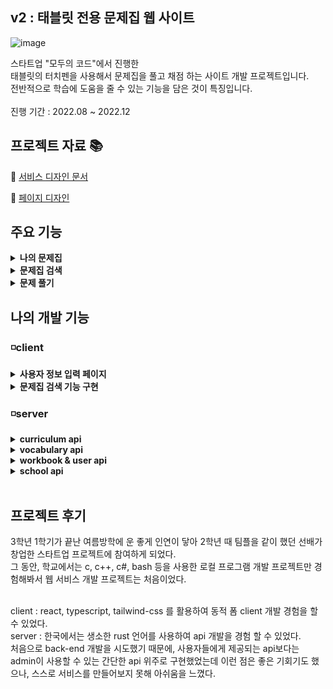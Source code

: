 ## v2 : 태블릿 전용 문제집 웹 사이트

![image](https://github.com/HungKungE/Jogiyo-v2/assets/84065412/33ff7a22-a540-4540-817a-5b3786429cb9)

스타트업 "모두의 코드"에서 진행한
</br>
태블릿의 터치펜을 사용해서 문제집을 풀고 채점 하는 사이트 개발 프로젝트입니다.
</br>
전반적으로 학습에 도움을 줄 수 있는 기능을 담은 것이 특징입니다.
</br>
</br>
진행 기간 : 2022.08 ~ 2022.12
</br>

## 프로젝트 자료 :books:

:notebook_with_decorative_cover: [서비스 디자인 문서](https://docs.google.com/document/d/1sjdeP5pTJ3hGAOYfTTb8Vf2y_o755gf8aqhGPMYWu-M/edit#heading=h.7fet0jbsxwh6)

:pencil: [페이지 디자인](https://www.figma.com/file/Uj6PNk5oF0ZyyrbG5a6KxG/Jogiyo-v2-UI?type=design&node-id=0-1&mode=design&t=0DCZ4sSJPMo2RI8u-0)
</br>

## 주요 기능

<details>
<summary><b>나의 문제집</b></summary>
<div markdown="1">
  </br>
  
  > 내가 풀었던 문제집들을 확인하고 이어서 풀거나 오답노트 확인할 수 있다.
  
  </br>
  
  ![myStudyRoom1](https://github.com/HungKungE/Jogiyo-v2/assets/84065412/26154547-6306-4c09-a1f2-41a15a75cb7c)
![myStudyRoom2](https://github.com/HungKungE/Jogiyo-v2/assets/84065412/86104f46-5aaa-4199-954e-9ede14f43a47)

</div>
</details>

<details>
<summary><b>문제집 검색</b></summary>
<div markdown="1">
  </br>
  
  > 여러 조건을 통해서 문제집을 검색할 수 있다.
  
  </br>
  
  ![믄제집찾기](https://github.com/HungKungE/Jogiyo-v2/assets/84065412/de75c94c-bc7a-4735-b3ed-c0457e96f82e)

</div>
</details>

<details>
<summary><b>문제 풀기</b></summary>
<div markdown="1">
  </br>
  
  > 온라인으로 문제집을 풀면서 채점할 수 있다.
  
  </br>
  
  ![풀기](https://github.com/HungKungE/Jogiyo-v2/assets/84065412/ff15dc56-833e-4786-b4a4-ed6edf837369)
![풀기2](https://github.com/HungKungE/Jogiyo-v2/assets/84065412/e73a4d5a-2631-44ed-a176-f6b2c87e45bf)

</div>
</details>

## 나의 개발 기능

### ◽client

<details>
<summary><b>사용자 정보 입력 페이지</b></summary>
<div markdown="1">
  </br>
  회원 가입 시, 사용자의 정보를 입력하는 페이지 디자인과 구현을 맡았다.
  </br>
  사용자의 닉네임, 학년, 학교 정보를 입력받는다.
  </br>
  

  </br>
  
  > 사용 skills
  <div>
    <img src="https://img.shields.io/badge/react-61DAFB?style=for-the-badge&logo=react&logoColor=black">
    <img src="https://img.shields.io/badge/Typescript-3178C6?style=for-the-badge&logo=typescript&logoColor=white">
    <img src="https://img.shields.io/badge/tailwindcss-F7DF1E?style=for-the-badge&logo=tailwindcss&logoColor=white">
  </div>

> 페이지 디자인

![정보입력](https://github.com/HungKungE/Jogiyo-v2/assets/84065412/fec1bed9-2f70-403c-b3a6-f403d5a9499a)

</div>
</details>

<details>
<summary><b>문제집 검색 기능 구현</b></summary>
<div markdown="1">
  </br>
  
  문제집 이름, 문제집 태그를 통해서 문제집을 검색하는 기능을 구현했다.
  
  

  </br>
  
  > 사용 skills
  <div>
    <img src="https://img.shields.io/badge/react-61DAFB?style=for-the-badge&logo=react&logoColor=black">
    <img src="https://img.shields.io/badge/Typescript-3178C6?style=for-the-badge&logo=typescript&logoColor=white">
    <img src="https://img.shields.io/badge/tailwindcss-F7DF1E?style=for-the-badge&logo=tailwindcss&logoColor=white">
  </div>

> 페이지 디자인

![믄제집찾기](https://github.com/HungKungE/Jogiyo-v2/assets/84065412/2f6fb1cd-b74a-4e4c-b4ef-f806866dce49)

</div>
</details>

### ◽server

<details>
<summary><b>curriculum api</b></summary>
<div markdown="1">
  </br>
  
  > 영어단어 암기 커리큘럼 서비스 관련 admin api를 구현했다.
  
  
  - [curriculum 코드 확인](https://github.com/HungKungE/Jogiyo-v3/tree/main/code/v2/server/curriculum)
  

  </br>
  
  > 사용 skills
  <div>
    <img src="https://img.shields.io/badge/Rust-000000?style=for-the-badge&logo=rust&logoColor=white">
    <img src="https://img.shields.io/badge/sea_orm-000000?style=for-the-badge&logo=rust&logoColor=white">
    <img src="https://img.shields.io/badge/Multipart-000000?style=for-the-badge&logo=rust&logoColor=white">
  </div>
</div>
</details>

<details>
<summary><b>vocabulary api</b></summary>
<div markdown="1">
  </br>
  
  > curriculum에서 사용하는 1일 치 단어들의 정보를 가져오는 api를 구현했다. 
  

   - [vocabulary 코드 확인](https://github.com/HungKungE/Jogiyo-v3/tree/main/code/v2/server/voca)
  

  </br>
  
  > 사용 skills
  <div>
    <img src="https://img.shields.io/badge/Rust-000000?style=for-the-badge&logo=rust&logoColor=white">
    <img src="https://img.shields.io/badge/sea_orm-000000?style=for-the-badge&logo=rust&logoColor=white">
    <img src="https://img.shields.io/badge/ActiveModel-000000?style=for-the-badge&logo=rust&logoColor=white">
  </div>
</div>
</details>

<details>
<summary><b>workbook & user api</b></summary>
<div markdown="1">
  </br>
  
  > 사용자에게 제공하는 문제집 관련 데이터와 사용자의 정보를 가져오는 api를 구현했다. 
  

  - [workbook 코드 확인](https://github.com/HungKungE/Jogiyo-v3/tree/main/code/v2/server/workbook)
  - [user 코드 확인](https://github.com/HungKungE/Jogiyo-v3/tree/main/code/v2/server/user)
  

  </br>
  
  > 사용 skills
  <div>
    <img src="https://img.shields.io/badge/Rust-000000?style=for-the-badge&logo=rust&logoColor=white">
    <img src="https://img.shields.io/badge/sea_orm-000000?style=for-the-badge&logo=rust&logoColor=white">
  </div>
</div>
</details>

<details>
<summary><b>school api</b></summary>
<div markdown="1">
  </br>
  
  > 공공데이터인 전국 학교 리스트 관련 api를 구현했다. 
  
  
  - [school 코드 확인](https://github.com/HungKungE/Jogiyo-v3/tree/main/code/v2/server/school)

  </br>
  
  > 사용 skills
  <div>
    <img src="https://img.shields.io/badge/Rust-000000?style=for-the-badge&logo=rust&logoColor=white">
    <img src="https://img.shields.io/badge/sea_orm-000000?style=for-the-badge&logo=rust&logoColor=white">
    <img src="https://img.shields.io/badge/paginate-000000?style=for-the-badge&logo=rust&logoColor=white">
    <img src="https://img.shields.io/badge/ActiveModel-000000?style=for-the-badge&logo=rust&logoColor=white">
  </div>
</div>
</details>
</br>

## 프로젝트 후기

3학년 1학기가 끝난 여름방학에 운 좋게 인연이 닿아 2학년 때 팀플을 같이 했던 선배가 창업한 스타트업 프로젝트에 참여하게 되었다.
</br>
그 동안, 학교에서는 c, c++, c#, bash 등을 사용한 로컬 프로그램 개발 프로젝트만 경험해봐서 웹 서비스 개발 프로젝트는 처음이었다. 
</br>

</br>
client : react, typescript, tailwind-css 를 활용하여 동적 폼 client 개발 경험을 할 수 있었다.
</br>
server : 한국에서는 생소한 rust 언어를 사용하여 api 개발을 경험 할 수 있었다.
</br>
처음으로 back-end 개발을 시도했기 때문에, 사용자들에게 제공되는 api보다는 admin이 사용할 수 있는 간단한 api 위주로 구현했었는데
이런 점은 좋은 기회기도 했으나, 스스로 서비스를 만들어보지 못해 아쉬움을 느꼈다.
